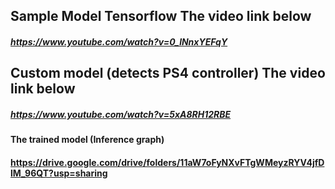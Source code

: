 ## Sample Model Tensorflow The video link below
##### https://www.youtube.com/watch?v=0_lNnxYEFqY
## Custom model (detects PS4 controller) The video link below
##### https://www.youtube.com/watch?v=5xA8RH12RBE
#### The trained model (Inference graph)
#### https://drive.google.com/drive/folders/11aW7oFyNXvFTgWMeyzRYV4jfDlM_96QT?usp=sharing
